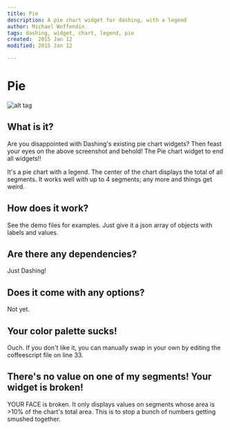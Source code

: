 ```yaml
---
title: Pie
description: A pie chart widget for dashing, with a legend
author: Michael Woffendin
tags: dashing, widget, chart, legend, pie
created:  2015 Jan 12
modified: 2015 Jan 12

---
```


Pie
=========

![alt tag](https://raw.github.com/osu-sig/Pie-Widget/master/screenshot.png)

## What is it?

Are you disappointed with Dashing's existing pie chart widgets? Then feast your eyes on the above screenshot and behold! The Pie chart widget to end all widgets!!

It's a pie chart with a legend. The center of the chart displays the total of all segments.
It works well with up to 4 segments; any more and things get weird. 

## How does it work?

See the demo files for examples. Just give it a json array of objects with labels and values. 

## Are there any dependencies?

Just Dashing!

## Does it come with any options?

Not yet.

## Your color palette sucks!

Ouch. If you don't like it, you can manually swap in your own by editing the coffeescript file on line 33.

## There's no value on one of my segments! Your widget is broken!

YOUR FACE is broken. It only displays values on segments whose area is >10% of the chart's total area. This is to stop a bunch of numbers getting smushed together. 
